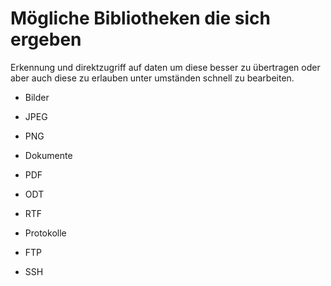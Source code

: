 Mögliche Bibliotheken die sich ergeben
======================================
Erkennung und direktzugriff auf daten um diese besser zu übertragen oder aber auch diese zu erlauben unter umständen schnell zu bearbeiten.


* Bilder
 * JPEG
 * PNG

* Dokumente
 * PDF
 * ODT
 * RTF

* Protokolle
 * FTP
 * SSH
 
